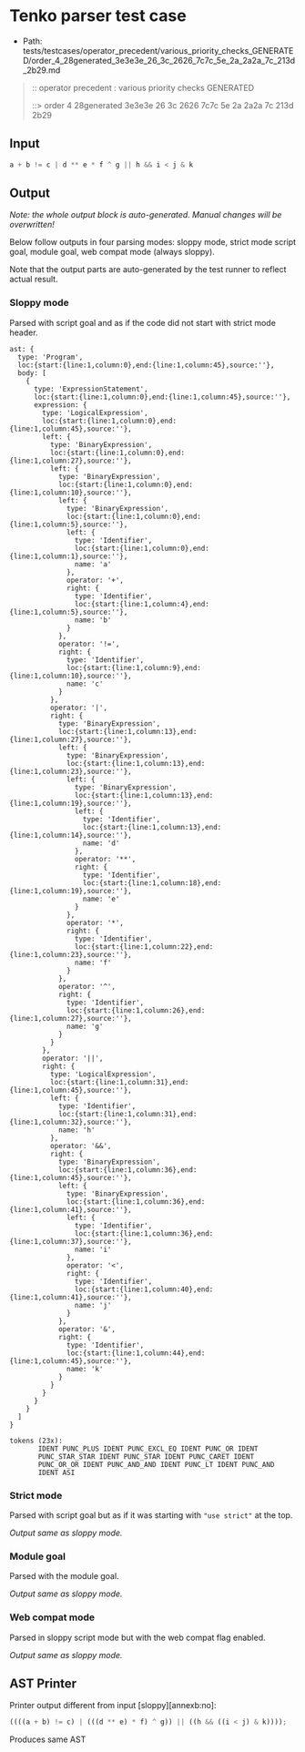 # Tenko parser test case

- Path: tests/testcases/operator_precedent/various_priority_checks_GENERATED/order_4_28generated_3e3e3e_26_3c_2626_7c7c_5e_2a_2a2a_7c_213d_2b29.md

> :: operator precedent : various priority checks GENERATED
>
> ::> order 4 28generated 3e3e3e 26 3c 2626 7c7c 5e 2a 2a2a 7c 213d 2b29

## Input

`````js
a + b != c | d ** e * f ^ g || h && i < j & k
`````

## Output

_Note: the whole output block is auto-generated. Manual changes will be overwritten!_

Below follow outputs in four parsing modes: sloppy mode, strict mode script goal, module goal, web compat mode (always sloppy).

Note that the output parts are auto-generated by the test runner to reflect actual result.

### Sloppy mode

Parsed with script goal and as if the code did not start with strict mode header.

`````
ast: {
  type: 'Program',
  loc:{start:{line:1,column:0},end:{line:1,column:45},source:''},
  body: [
    {
      type: 'ExpressionStatement',
      loc:{start:{line:1,column:0},end:{line:1,column:45},source:''},
      expression: {
        type: 'LogicalExpression',
        loc:{start:{line:1,column:0},end:{line:1,column:45},source:''},
        left: {
          type: 'BinaryExpression',
          loc:{start:{line:1,column:0},end:{line:1,column:27},source:''},
          left: {
            type: 'BinaryExpression',
            loc:{start:{line:1,column:0},end:{line:1,column:10},source:''},
            left: {
              type: 'BinaryExpression',
              loc:{start:{line:1,column:0},end:{line:1,column:5},source:''},
              left: {
                type: 'Identifier',
                loc:{start:{line:1,column:0},end:{line:1,column:1},source:''},
                name: 'a'
              },
              operator: '+',
              right: {
                type: 'Identifier',
                loc:{start:{line:1,column:4},end:{line:1,column:5},source:''},
                name: 'b'
              }
            },
            operator: '!=',
            right: {
              type: 'Identifier',
              loc:{start:{line:1,column:9},end:{line:1,column:10},source:''},
              name: 'c'
            }
          },
          operator: '|',
          right: {
            type: 'BinaryExpression',
            loc:{start:{line:1,column:13},end:{line:1,column:27},source:''},
            left: {
              type: 'BinaryExpression',
              loc:{start:{line:1,column:13},end:{line:1,column:23},source:''},
              left: {
                type: 'BinaryExpression',
                loc:{start:{line:1,column:13},end:{line:1,column:19},source:''},
                left: {
                  type: 'Identifier',
                  loc:{start:{line:1,column:13},end:{line:1,column:14},source:''},
                  name: 'd'
                },
                operator: '**',
                right: {
                  type: 'Identifier',
                  loc:{start:{line:1,column:18},end:{line:1,column:19},source:''},
                  name: 'e'
                }
              },
              operator: '*',
              right: {
                type: 'Identifier',
                loc:{start:{line:1,column:22},end:{line:1,column:23},source:''},
                name: 'f'
              }
            },
            operator: '^',
            right: {
              type: 'Identifier',
              loc:{start:{line:1,column:26},end:{line:1,column:27},source:''},
              name: 'g'
            }
          }
        },
        operator: '||',
        right: {
          type: 'LogicalExpression',
          loc:{start:{line:1,column:31},end:{line:1,column:45},source:''},
          left: {
            type: 'Identifier',
            loc:{start:{line:1,column:31},end:{line:1,column:32},source:''},
            name: 'h'
          },
          operator: '&&',
          right: {
            type: 'BinaryExpression',
            loc:{start:{line:1,column:36},end:{line:1,column:45},source:''},
            left: {
              type: 'BinaryExpression',
              loc:{start:{line:1,column:36},end:{line:1,column:41},source:''},
              left: {
                type: 'Identifier',
                loc:{start:{line:1,column:36},end:{line:1,column:37},source:''},
                name: 'i'
              },
              operator: '<',
              right: {
                type: 'Identifier',
                loc:{start:{line:1,column:40},end:{line:1,column:41},source:''},
                name: 'j'
              }
            },
            operator: '&',
            right: {
              type: 'Identifier',
              loc:{start:{line:1,column:44},end:{line:1,column:45},source:''},
              name: 'k'
            }
          }
        }
      }
    }
  ]
}

tokens (23x):
       IDENT PUNC_PLUS IDENT PUNC_EXCL_EQ IDENT PUNC_OR IDENT
       PUNC_STAR_STAR IDENT PUNC_STAR IDENT PUNC_CARET IDENT
       PUNC_OR_OR IDENT PUNC_AND_AND IDENT PUNC_LT IDENT PUNC_AND
       IDENT ASI
`````

### Strict mode

Parsed with script goal but as if it was starting with `"use strict"` at the top.

_Output same as sloppy mode._

### Module goal

Parsed with the module goal.

_Output same as sloppy mode._

### Web compat mode

Parsed in sloppy script mode but with the web compat flag enabled.

_Output same as sloppy mode._

## AST Printer

Printer output different from input [sloppy][annexb:no]:

````js
((((a + b) != c) | (((d ** e) * f) ^ g)) || ((h && ((i < j) & k))));
````

Produces same AST
